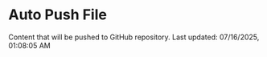 # Auto Push File

Content that will be pushed to GitHub repository.
Last updated: 07/16/2025, 01:08:05 AM